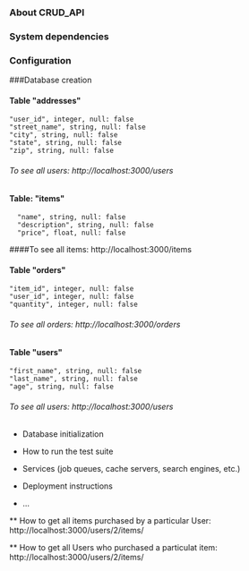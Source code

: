 ### About CRUD_API


### System dependencies

### Configuration

###Database creation

#### Table "addresses"
    "user_id", integer, null: false
    "street_name", string, null: false
    "city", string, null: false
    "state", string, null: false
    "zip", string, null: false

###### To see all users: http://localhost:3000/users

#### Table: "items"
      "name", string, null: false
      "description", string, null: false
      "price", float, null: false

####To see all items: http://localhost:3000/items


#### Table "orders"
    "item_id", integer, null: false
    "user_id", integer, null: false
    "quantity", integer, null: false

###### To see all orders: http://localhost:3000/orders


#### Table "users"
    "first_name", string, null: false
    "last_name", string, null: false
    "age", string, null: false

###### To see all users: http://localhost:3000/users


* Database initialization

* How to run the test suite

* Services (job queues, cache servers, search engines, etc.)

* Deployment instructions

* ...

** How to get all items purchased by a particular User:
  http://localhost:3000/users/2/items/

** How to get all Users who purchased a particulat item:
  http://localhost:3000/users/2/items/
